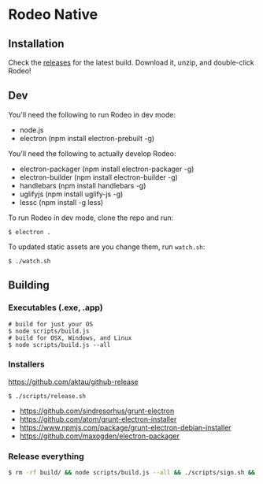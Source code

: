 # Rodeo Native

## Installation
Check the [releases](https://github.com/yhat/rodeo-native/releases) for the latest build. Download it, unzip, and double-click Rodeo!

## Dev
You'll need the following to run Rodeo in dev mode:
- node.js
- electron (npm install electron-prebuilt -g)

You'll need the following to actually develop Rodeo:
- electron-packager (npm install electron-packager -g)
- electron-builder (npm install electron-builder -g)
- handlebars (npm install handlebars -g)
- uglifyjs (npm install uglify-js -g)
- lessc (npm install -g less)

To run Rodeo in dev mode, clone the repo and run:
```
$ electron .
```

To updated static assets are you change them, run `watch.sh`:

```
$ ./watch.sh
```

## Building

### Executables (.exe, .app)
```
# build for just your OS
$ node scripts/build.js
# build for OSX, Windows, and Linux
$ node scripts/build.js --all
```

### Installers
https://github.com/aktau/github-release
```
$ ./scripts/release.sh
```

- https://github.com/sindresorhus/grunt-electron
- https://github.com/atom/grunt-electron-installer
- https://www.npmjs.com/package/grunt-electron-debian-installer
- https://github.com/maxogden/electron-packager


### Release everything
```bash
$ rm -rf build/ && node scripts/build.js --all && ./scripts/sign.sh && ./scripts/release.sh && ./scripts/upload-to-s3.sh
```
